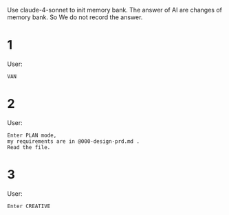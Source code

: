Use claude-4-sonnet to init memory bank.
The answer of AI are changes of memory bank. So We do not record the answer.
# 1
User:
```
VAN
```


# 2

User:
```
Enter PLAN mode,
my requirements are in @000-design-prd.md .
Read the file.
```

# 3
User:
```
Enter CREATIVE
```